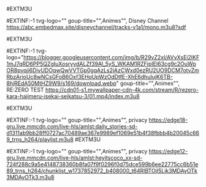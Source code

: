#EXTM3U
 
#EXTINF:-1 tvg-logo="" goup-title="",Animes"", Disney Channel 
https://abc.embedmax.site/disneychannel/tracks-v1a1/mono.m3u8?sdf

#EXTM3U
 
#EXTINF:-1 tvg-logo="https://blogger.googleusercontent.com/img/b/R29vZ2xl/AVvXsEi2IKF1mJ7qRD6PP5QZgIuXosryydALZf39Al_5yS_WKAM1RZFipIEI63cg9c2OuWpOR8pvqji6DiyUDOqwQwVVTGp0gqAzLs2jAzCWxd0ezRU2UO9DCM7otvZmRbzArioUc8wNCsGFoB6Oxf3EHqUpWzOdDtfE-XhE6dhuIujK6TB-8hjREdA50MtHZ9W9/s169/download.webp" goup-title="",Animes"", RE:ZERO TEST
https://cdn01-s1.mywallpaper-cdn-4k.com/stream/R/rezero-kara-hajimeru-isekai-seikatsu-3/01.mp4/index.m3u8

#EXTM3U
 
#EXTINF:-1 tvg-logo="" goup-title="",Animes"", privacy 
https://edge18-gru.live.mmcdn.com/live-hls/amlst:daily_stories-sd-d1311ab9bb28ff0727ac70489ae367e9989ef1069e51b4f38fbbb4b20045c669_trns_h264/playlist.m3u8
#EXTM3U
 
#EXTINF:-1 tvg-logo="" goup-title="",Animes"", privacy 
https://edge12-gru.live.mmcdn.com/live-hls/amlst:heyitscoco_xx-sd-724f288c9a5e4148738360b8fa07f9f0296f0d75dce599b6ee22775cc6b51e89_trns_h264/chunklist_w1737852972_b408000_t64RlBTOjI5Ljk3MDAyOTk3MDAyOTk3.m3u8
